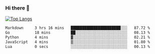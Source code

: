 ### Hi there 👋

<!--
**3Xpl0it3r/3Xpl0it3r** is a ✨ _special_ ✨ repository because its `README.md` (this file) appears on your GitHub profile.

Here are some ideas to get you started:

- 🔭 I’m currently working on ...
- 🌱 I’m currently learning ...
- 👯 I’m looking to collaborate on ...
- 🤔 I’m looking for help with ...
- 💬 Ask me about ...
- 📫 How to reach me: ...
- 😄 Pronouns: ...
- ⚡ Fun fact: ...
-->


[![Top Langs](https://github-readme-stats.vercel.app/api/top-langs/?username=3Xpl0it3r&layout=compact)](https://github.com/3Xpl0it3r/3Xpl0it3r)

<!--START_SECTION:waka-->

```txt
Markdown     3 hrs 16 mins   ██████████████████████░░░   87.72 %
Go           18 mins         ██░░░░░░░░░░░░░░░░░░░░░░░   08.13 %
Python       4 mins          ▓░░░░░░░░░░░░░░░░░░░░░░░░   02.21 %
JavaScript   4 mins          ▒░░░░░░░░░░░░░░░░░░░░░░░░   01.80 %
Lua          0 secs          ░░░░░░░░░░░░░░░░░░░░░░░░░   00.13 %
```

<!--END_SECTION:waka-->

